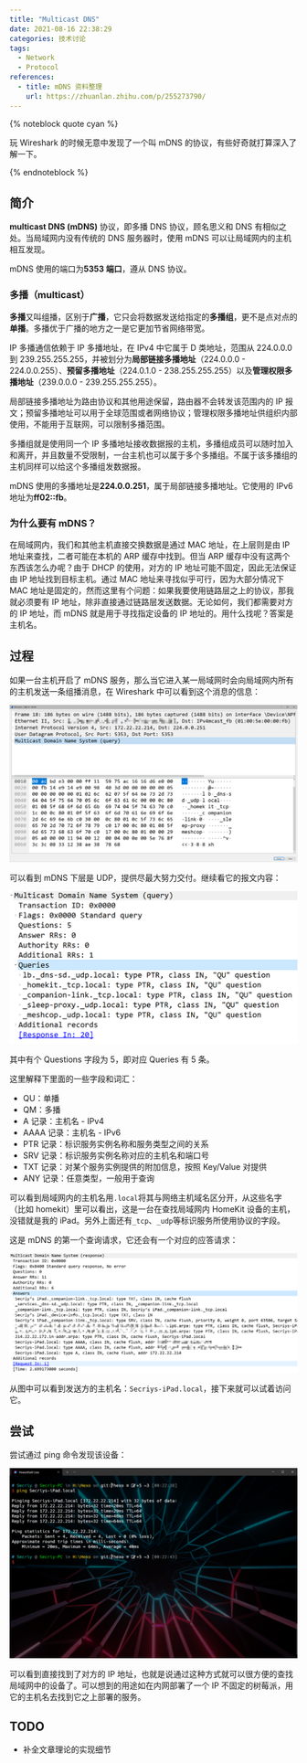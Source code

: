 ```yaml
---
title: "Multicast DNS"
date: 2021-08-16 22:38:29
categories: 技术讨论
tags:
  - Network
  - Protocol
references:
  - title: mDNS 资料整理
    url: https://zhuanlan.zhihu.com/p/255273790/
---
```


{% noteblock quote cyan %}

玩 Wireshark 的时候无意中发现了一个叫 mDNS 的协议，有些好奇就打算深入了解一下。

{% endnoteblock %}

<!-- more -->

## 简介

**multicast DNS (mDNS)** 协议，即多播 DNS 协议，顾名思义和 DNS 有相似之处。当局域网内没有传统的 DNS 服务器时，使用 mDNS 可以让局域网内的主机相互发现。

mDNS 使用的端口为**5353 端口**，遵从 DNS 协议。

### 多播（multicast）

**多播**又叫组播，区别于**广播**，它只会将数据发送给指定的**多播组**，更不是点对点的**单播**。多播优于广播的地方之一是它更加节省网络带宽。

IP 多播通信依赖于 IP 多播地址，在 IPv4 中它属于 D 类地址，范围从 224.0.0.0 到 239.255.255.255，并被划分为**局部链接多播地址**（224.0.0.0 - 224.0.0.255）、**预留多播地址**（224.0.1.0 - 238.255.255.255）以及**管理权限多播地址**（239.0.0.0 - 239.255.255.255）。

局部链接多播地址为路由协议和其他用途保留，路由器不会转发该范围内的 IP 报文；预留多播地址可以用于全球范围或者网络协议；管理权限多播地址供组织内部使用，不能用于互联网，可以限制多播范围。

多播组就是使用同一个 IP 多播地址接收数据报的主机，多播组成员可以随时加入和离开，并且数量不受限制，一台主机也可以属于多个多播组。不属于该多播组的主机同样可以给这个多播组发数据报。

mDNS 使用的多播地址是**224.0.0.251**，属于局部链接多播地址。它使用的 IPv6 地址为**ff02::fb**。

### 为什么要有 mDNS？

在局域网内，我们和其他主机直接交换数据是通过 MAC 地址，在上层则是由 IP 地址来查找，二者可能在本机的 ARP 缓存中找到。但当 ARP 缓存中没有这两个东西该怎么办呢？由于 DHCP 的使用，对方的 IP 地址可能不固定，因此无法保证由 IP 地址找到目标主机。通过 MAC 地址来寻找似乎可行，因为大部分情况下 MAC 地址是固定的，然而这里有个问题：如果我要使用链路层之上的协议，那我就必须要有 IP 地址，除非直接通过链路层发送数据。无论如何，我们都需要对方的 IP 地址，而 mDNS 就是用于寻找指定设备的 IP 地址的。用什么找呢？答案是主机名。

## 过程

如果一台主机开启了 mDNS 服务，那么当它进入某一局域网时会向局域网内所有的主机发送一条组播消息，在 Wireshark 中可以看到这个消息的信息：

![image-20210816234739410](Multicast-DNS/image-20210816234739410.png)

可以看到 mDNS 下层是 UDP，提供尽最大努力交付。继续看它的报文内容：

![image-20210816234903561](Multicast-DNS/image-20210816234903561.png)

其中有个 Questions 字段为 5，即对应 Queries 有 5 条。

这里解释下里面的一些字段和词汇：

- QU：单播
- QM：多播
- A 记录：主机名 - IPv4
- AAAA 记录：主机名 - IPv6
- PTR 记录：标识服务实例名称和服务类型之间的关系
- SRV 记录：标识服务实例名称对应的主机名和端口号
- TXT 记录：对某个服务实例提供的附加信息，按照 Key/Value 对提供
- ANY 记录：任意类型，一般用于查询

可以看到局域网内的主机名用`.local`将其与网络主机域名区分开，从这些名字（比如 homekit）里可以看出，这是一台在查找局域网内 HomeKit 设备的主机，没错就是我的 iPad。另外上面还有`_tcp`、`_udp`等标识服务所使用协议的字段。

这是 mDNS 的第一个查询请求，它还会有一个对应的应答请求：

![image-20210817001748932](Multicast-DNS/image-20210817001748932.png)

从图中可以看到发送方的主机名：`Secriys-iPad.local`，接下来就可以试着访问它。

## 尝试

尝试通过 ping 命令发现该设备：

![image-20210817002419961](Multicast-DNS/image-20210817002419961.png)

可以看到直接找到了对方的 IP 地址，也就是说通过这种方式就可以很方便的查找局域网中的设备了。可以想到的用途如在内网部署了一个 IP 不固定的树莓派，用它的主机名去找到它之上部署的服务。

## TODO

- 补全文章理论的实现细节
